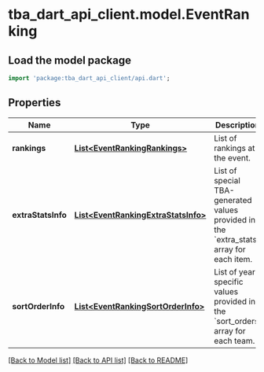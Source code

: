 # tba_dart_api_client.model.EventRanking

## Load the model package
```dart
import 'package:tba_dart_api_client/api.dart';
```

## Properties
Name | Type | Description | Notes
------------ | ------------- | ------------- | -------------
**rankings** | [**List&lt;EventRankingRankings&gt;**](EventRankingRankings.md) | List of rankings at the event. | [default to []]
**extraStatsInfo** | [**List&lt;EventRankingExtraStatsInfo&gt;**](EventRankingExtraStatsInfo.md) | List of special TBA-generated values provided in the &#x60;extra_stats&#x60; array for each item. | [optional] [default to []]
**sortOrderInfo** | [**List&lt;EventRankingSortOrderInfo&gt;**](EventRankingSortOrderInfo.md) | List of year-specific values provided in the &#x60;sort_orders&#x60; array for each team. | [default to []]

[[Back to Model list]](../README.md#documentation-for-models) [[Back to API list]](../README.md#documentation-for-api-endpoints) [[Back to README]](../README.md)


